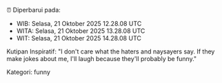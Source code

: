 ⏰ Diperbarui pada:
- WIB: Selasa, 21 Oktober 2025 12.28.08 UTC
- WITA: Selasa, 21 Oktober 2025 13.28.08 UTC
- WIT: Selasa, 21 Oktober 2025 14.28.08 UTC

Kutipan Inspiratif:
"I don't care what the haters and naysayers say. If they make jokes about me, I'll laugh because they'll probably be funny."


Kategori: funny

